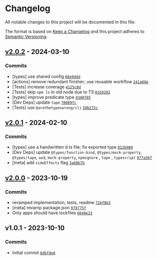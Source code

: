 # Changelog

All notable changes to this project will be documented in this file.

The format is based on [Keep a Changelog](https://keepachangelog.com/en/1.0.0/)
and this project adheres to [Semantic Versioning](https://semver.org/spec/v2.0.0.html).

## [v2.0.2](https://github.com/inspect-js/hasOwn/compare/v2.0.1...v2.0.2) - 2024-03-10

### Commits

- [types] use shared
  config [`68e9d4d`](https://github.com/inspect-js/hasOwn/commit/68e9d4dab6facb4f05f02c6baea94a3f2a4e44b2)
- [actions] remove redundant finisher; use reusable
  workflow [`241a68e`](https://github.com/inspect-js/hasOwn/commit/241a68e13ea1fe52bec5ba7f74144befc31fae7b)
- [Tests] increase
  coverage [`4125c0d`](https://github.com/inspect-js/hasOwn/commit/4125c0d6121db56ae30e38346dfb0c000b04f0a7)
- [Tests] skip `npm ls` in old node due to
  TS [`01b9282`](https://github.com/inspect-js/hasOwn/commit/01b92822f9971dea031eafdd14767df41d61c202)
- [types] improve predicate
  type [`d340f85`](https://github.com/inspect-js/hasOwn/commit/d340f85ce02e286ef61096cbbb6697081d40a12b)
- [Dev Deps]
  update `tape` [`70089fc`](https://github.com/inspect-js/hasOwn/commit/70089fcf544e64acc024cbe60f5a9b00acad86de)
- [Tests]
  use `@arethetypeswrong/cli` [`50b272c`](https://github.com/inspect-js/hasOwn/commit/50b272c829f40d053a3dd91c9796e0ac0b2af084)

## [v2.0.1](https://github.com/inspect-js/hasOwn/compare/v2.0.0...v2.0.1) - 2024-02-10

### Commits

- [types] use a handwritten d.ts file; fix exported
  type [`012b989`](https://github.com/inspect-js/hasOwn/commit/012b9898ccf91dc441e2ebf594ff70270a5fda58)
- [Dev Deps] update `@types/function-bind`, `@types/mock-property`, `@types/tape`, `aud`, `mock-property`, `npmignore`
  , `tape`
  , `typescript` [`977a56f`](https://github.com/inspect-js/hasOwn/commit/977a56f51a1f8b20566f3c471612137894644025)
- [meta] add `sideEffects`
  flag [`3a60b7b`](https://github.com/inspect-js/hasOwn/commit/3a60b7bf42fccd8c605e5f145a6fcc83b13cb46f)

## [v2.0.0](https://github.com/inspect-js/hasOwn/compare/v1.0.1...v2.0.0) - 2023-10-19

### Commits

- revamped implementation, tests,
  readme [`72bf8b3`](https://github.com/inspect-js/hasOwn/commit/72bf8b338e77a638f0a290c63ffaed18339c36b4)
- [meta] revamp
  package.json [`079775f`](https://github.com/inspect-js/hasOwn/commit/079775fb1ec72c1c6334069593617a0be3847458)
- Only apps should have
  lockfiles [`6640e23`](https://github.com/inspect-js/hasOwn/commit/6640e233d1bb8b65260880f90787637db157d215)

## v1.0.1 - 2023-10-10

### Commits

- Initial commit [`8dbfde6`](https://github.com/inspect-js/hasOwn/commit/8dbfde6e8fb0ebb076fab38d138f2984eb340a62)
